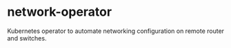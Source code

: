 # network-operator
Kubernetes operator to automate networking configuration on remote router and switches.
